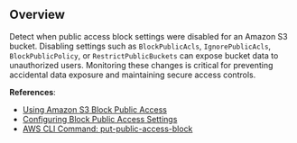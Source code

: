 ## Overview

Detect when public access block settings were disabled for an Amazon S3 bucket. Disabling settings such as `BlockPublicAcls`, `IgnorePublicAcls`, `BlockPublicPolicy`, or `RestrictPublicBuckets` can expose bucket data to unauthorized users. Monitoring these changes is critical for preventing accidental data exposure and maintaining secure access controls.

**References**:
- [Using Amazon S3 Block Public Access](https://docs.aws.amazon.com/AmazonS3/latest/userguide/access-control-block-public-access.html)
- [Configuring Block Public Access Settings](https://docs.aws.amazon.com/AmazonS3/latest/userguide/access-control-block-public-access-settings.html)
- [AWS CLI Command: put-public-access-block](https://awscli.amazonaws.com/v2/documentation/api/latest/reference/s3control/put-public-access-block.html)
